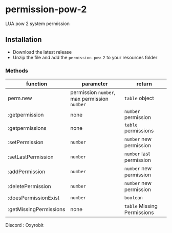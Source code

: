 # permission-pow-2
LUA pow 2 system permission

## Installation
- Download the latest release
- Unzip the file and add the `permission-pow-2` to your resources folder

### Methods
| function              | parameter           | return                      |
|--------------         |---------------------|------------------------     |
| perm.new              | permission `number`, max permission `number` | `table` object              |
| :getpermission        | none                | `number` permission         |
| :getpermissions       | none                | `table`  permissions        |
| :setPermission        | `number`            | `number` new permission     |
| :setLastPermission    | `number`            | `number` last permission    |
| :addPermission        | `number`            | `number` new permission     |
| :deletePermission     | `number`            | `number` new permission     |
| :doesPermissionExist  | `number`            | `boolean`                   |
| :getMissingPermissions | none                | `table`  Missing Permissions|

Discord : Oxyrobit
